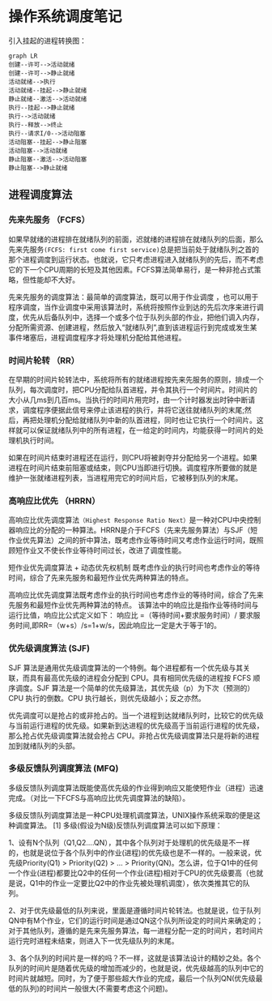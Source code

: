 # 操作系统调度笔记

引入挂起的进程转换图：

```mermaid
graph LR
创建--许可-->活动就绪
创建--许可-->静止就绪
活动就绪-->执行
活动就绪--挂起-->静止就绪
静止就绪--激活-->活动就绪
执行--挂起-->静止就绪
执行-->活动就绪
执行--释放-->终止
执行--请求I/0-->活动阻塞
活动阻塞--挂起-->静止阻塞
活动阻塞-->活动就绪
静止阻塞--激活-->活动阻塞
静止阻塞-->静止就绪

```

## 进程调度算法

### 先来先服务 （FCFS）

如果早就绪的进程排在就绪队列的前面，迟就绪的进程排在就绪队列的后面，那么先来先服务`(FCFS: first come first service)`总是把当前处于就绪队列之首的那个进程调度到运行状态。也就说，它只考虑进程进入就绪队列的先后，而不考虑它的下一个CPU周期的长短及其他因素。FCFS算法简单易行，是一种非抢占式策略，但性能却不大好。

先来先服务的调度算法：最简单的调度算法，既可以用于作业调度 ，也可以用于程序调度，当作业调度中采用该算法时，系统将按照作业到达的先后次序来进行调度，优先从后备队列中，选择一个或多个位于队列头部的作业，把他们调入内存，分配所需资源、创建进程，然后放入“就绪队列”,直到该进程运行到完成或发生某事件堵塞后，进程调度程序才将处理机分配给其他进程。

### 时间片轮转 （RR）



在早期的时间片轮转法中，系统将所有的就绪进程按先来先服务的原则，排成一个队列，每次调度时，把CPU分配给队首进程，并令其执行一个时间片。时间片的大小从几ms到几百ms。当执行的时间片用完时，由一个计时器发出时钟中断请求，调度程序便据此信号来停止该进程的执行，并将它送往就绪队列的末尾;然后，再把处理机分配给就绪队列中新的队首进程，同时也让它执行一个时间片。这样就可以保证就绪队列中的所有进程，在一给定的时间内，均能获得一时间片的处理机执行时间。

如果在时间片结束时进程还在运行，则CPU将被剥夺并分配给另一个进程。如果进程在时间片结束前阻塞或结束，则CPU当即进行切换。调度程序所要做的就是维护一张就绪进程列表，当进程用完它的时间片后，它被移到队列的末尾。

### 高响应比优先 （HRRN）

高响应比优先调度算法`（Highest Response Ratio Next）`是一种对CPU中央控制器响应比的分配的一种算法。HRRN是介于FCFS（先来先服务算法）与SJF（短作业优先算法）之间的折中算法，既考虑作业等待时间又考虑作业运行时间，既照顾短作业又不使长作业等待时间过长，改进了调度性能。

短作业优先调度算法 + 动态优先权机制
既考虑作业的执行时间也考虑作业的等待时间，综合了先来先服务和最短作业优先两种算法的特点。

高响应比优先调度算法既考虑作业的执行时间也考虑作业的等待时间，综合了先来先服务和最短作业优先两种算法的特点。
该算法中的响应比是指作业等待时间与运行比值，响应比公式定义如下：
响应比 =（等待时间+要求服务时间）/ 要求服务时间,即RR=（w+s）/s=1+w/s，因此响应比一定是大于等于1的。

### 优先级调度算法 (SJF)

SJF 算法是通用优先级调度算法的一个特例。每个进程都有一个优先级与其关联，而具有最高优先级的进程会分配到 CPU。具有相同优先级的进程按 FCFS 顺序调度。SJF 算法是一个简单的优先级算法，其优先级（p）为下次（预测的）CPU 执行的倒数。CPU 执行越长，则优先级越小；反之亦然。

优先调度可以是抢占的或非抢占的。当一个进程到达就绪队列时，比较它的优先级与当前运行进程的优先级。如果新到达进程的优先级高于当前运行进程的优先级，那么抢占优先级调度算法就会抢占 CPU。非抢占优先级调度算法只是将新的进程加到就绪队列的头部。

### 多级反馈队列调度算法 (MFQ)

多级反馈队列调度算法既能使高优先级的作业得到响应又能使短作业（进程）迅速完成。（对比一下FCFS与高响应比优先调度算法的缺陷）。

多级反馈队列调度算法是一种CPU处理机调度算法，UNIX操作系统采取的便是这种调度算法。 [1] 
多级(假设为N级)反馈队列调度算法可以如下原理：

1、设有N个队列（Q1,Q2....QN），其中各个队列对于处理机的优先级是不一样的，也就是说位于各个队列中的作业(进程)的优先级也是不一样的。一般来说，优先级Priority(Q1) > Priority(Q2) > ... > Priority(QN)。怎么讲，位于Q1中的任何一个作业(进程)都要比Q2中的任何一个作业(进程)相对于CPU的优先级要高（也就是说，Q1中的作业一定要比Q2中的作业先被处理机调度），依次类推其它的队列。

2、对于优先级最低的队列来说，里面是遵循时间片轮转法。也就是说，位于队列QN中有M个作业，它们的运行时间是通过QN这个队列所设定的时间片来确定的；对于其他队列，遵循的是先来先服务算法，每一进程分配一定的时间片，若时间片运行完时进程未结束，则进入下一优先级队列的末尾。

3、各个队列的时间片是一样的吗？不一样，这就是该算法设计的精妙之处。各个队列的时间片是随着优先级的增加而减少的，也就是说，优先级越高的队列中它的时间片就越短。同时，为了便于那些超大作业的完成，最后一个队列QN(优先级最低的队列)的时间片一般很大(不需要考虑这个问题)。